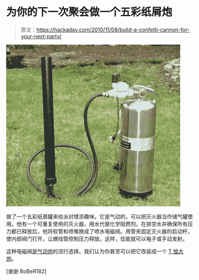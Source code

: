 # 为你的下一次聚会做一个五彩纸屑炮

> 原文：<https://hackaday.com/2010/11/08/build-a-confetti-cannon-for-your-next-party/>

![](img/4874e887ad17be812bb657688f01c2a6.png "diy-confetti-canon")

做了一个五彩纸屑罐来给派对增添趣味。它是气动的，可以把灭火器当作储气罐使用。他有一个可重复使用的灭火器，用水代替化学阻燃剂。在排空水并确保所有压力都已释放后，他将软管和喷嘴换成了喷水电磁阀。用管夹固定灭火器的启动杆，使内部阀门打开，让螺线管控制压力释放。这样，佳能就可以电子或手动发射。

这种电磁阀[是气动炮](http://hackaday.com/2008/02/17/the-2008-shmooball-gun/)的流行选择。我们认为你甚至可以把它改装成一个 [T 恤大炮](http://hackaday.com/2010/10/28/we-knew-we-were-doomed-when-the-t-shirt-cannon-bots-showed-up/)。

[谢谢 BoBeR182]